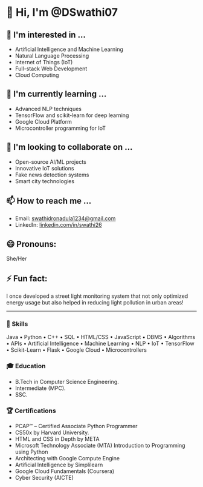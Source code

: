 # 👋 Hi, I'm @DSwathi07

## 👀 I'm interested in ...
- Artificial Intelligence and Machine Learning
- Natural Language Processing
- Internet of Things (IoT)
- Full-stack Web Development
- Cloud Computing

## 🌱 I'm currently learning ...
- Advanced NLP techniques
- TensorFlow and scikit-learn for deep learning
- Google Cloud Platform
- Microcontroller programming for IoT

## 💞️ I'm looking to collaborate on ...
- Open-source AI/ML projects
- Innovative IoT solutions
- Fake news detection systems
- Smart city technologies

## 📫 How to reach me ...
- Email: swathidronadula1234@gmail.com
- LinkedIn: [linkedin.com/in/swathi26](https://linkedin.com/in/swathi26)

## 😄 Pronouns: 
She/Her

## ⚡ Fun fact: 
I once developed a street light monitoring system that not only optimized energy usage but also helped in reducing light pollution in urban areas!

---

### 🚀 Skills
Java • Python • C++ • SQL • HTML/CSS • JavaScript • DBMS • Algorithms • APIs • Artificial Intelligence • Machine Learning • NLP • IoT • TensorFlow • Scikit-Learn • Flask • Google Cloud • Microcontrollers

### 🎓 Education
- B.Tech in Computer Science Engineering.
- Intermediate (MPC).
- SSC.

### 🏆 Certifications
- PCAP™ – Certified Associate Python Programmer
- CS50x by Harvard University. 
- HTML and CSS in Depth by META
- Microsoft Technology Associate (MTA) Introduction to Programming using Python
- Architecting with Google Compute Engine
- Artificial Intelligence by Simplilearn
- Google Cloud Fundamentals (Coursera)
- Cyber Security (AICTE)

<!---
DSwathi07/DSwathi07 is a ✨ special ✨ repository because its `README.md` (this file) appears on your GitHub profile.
You can click the Preview link to take a look at your changes.
--->

